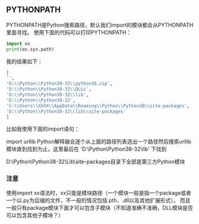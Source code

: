 ## PYTHONPATH
PYTHONPATH是Python搜索路径，默认我们import的模块都会从PYTHONPATH里面寻找。
使用下面的代码可以打印PYTHONPATH：
```python
import os
print(os.sys.path)
```
我的结果如下：
```bash
[
'', 
'D:\\Python\\Python38-32\\python38.zip',
'D:\\Python\\Python38-32\\DLLs',
'D:\\Python\\Python38-32\\lib',
'D:\\Python\\Python38-32',
'C:\\Users\\XXXX\\AppData\\Roaming\\Python\\Python38\\site-packages',
'D:\\Python\\Python38-32\\lib\\site-packages'
]
```
比如我使用下面的import语句：

import urllib
Python解释器会逐个从上面的路径列表选出一个路径然后搜索urllib模块直到找到为止。这里最后在 'D:\\Python\\Python38-32\\lib' 下找到

D:\Python\Python38-32\Lib\site-packages目录下全部是第三方Python模块

### 注意
使用import xx语法时，xx只能是模块路径（一个模块一般是指一个package或者一个以.py为后缀的文件，不一般的情况包括.pth、.dll以及其他扩展形式）。
而且一般只有package模块下面才可以包含子模块（不知道准确不准确，DLL模块是否可以包含其他子模块？）









